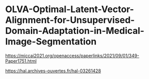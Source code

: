 # OLVA-Optimal-Latent-Vector-Alignment-for-Unsupervised-Domain-Adaptation-in-Medical-Image-Segmentation

https://miccai2021.org/openaccess/paperlinks/2021/09/01/349-Paper1751.html


https://hal.archives-ouvertes.fr/hal-03261428
